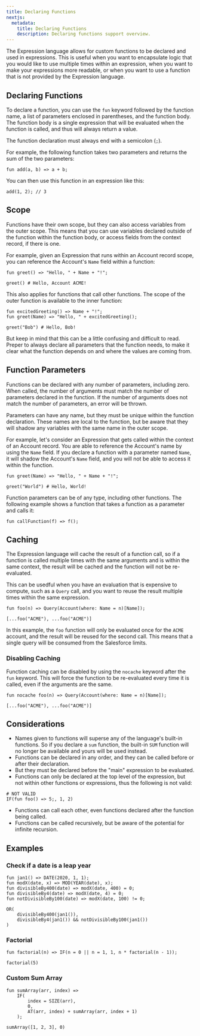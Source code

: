 ```yaml
---
title: Declaring Functions
nextjs:
  metadata:
    title: Declaring Functions
    description: Declaring functions support overview.
---
```


The Expression language allows for custom functions to be declared and used in expressions.
This is useful when you want to encapsulate logic that you would like to use multiple times within an expression,
when you want to make your expressions more readable, or when you want to use a function that is not provided by the
Expression language.

## Declaring Functions

To declare a function, you can use the `fun` keyword followed by the function name, a list of parameters enclosed in
parentheses, and the function body. The function body is a single expression that will be evaluated when the function is
called, and thus will always return a value.

The function declaration must always end with a semicolon (`;`).

For example, the following function takes two parameters and returns the sum of the two parameters:

```
fun add(a, b) => a + b;
```

You can then use this function in an expression like this:

```
add(1, 2); // 3
```

## Scope

Functions have their own scope, but they can also access variables from the outer scope. This means that you can use
variables
declared outside of the function within the function body, or access fields from the context record, if there is one.

For example, given an Expression that runs within an Account record scope, you can reference the Account's `Name` field
within a function:

```
fun greet() => "Hello, " + Name + "!";

greet() # Hello, Account ACME!
```

This also applies for functions that call other functions. The scope of the outer function is available to the inner
function:

```
fun excitedGreeting() => Name + "!";
fun greet(Name) => "Hello, " + excitedGreeting();

greet("Bob") # Hello, Bob!
```

But keep in mind that this can be a little confusing and difficult to read. Preper to always declare
all parameters that the function needs, to make it clear what the function depends on and where the values
are coming from.

## Function Parameters

Functions can be declared with any number of parameters, including zero. When called, the number of arguments must match
the number of parameters declared in the function. If the number of arguments does not match the number of parameters,
an error will be thrown.

Parameters can have any name, but they must be unique within the function declaration. These names are local to the
function, but be aware that they will shadow any variables with the same name in the outer scope.

For example, let's consider an Expression that gets called within the context of an Account record. You are able
to reference the Account's name by using the `Name` field. If you declare a function with a parameter named `Name`, it
will shadow the Account's `Name` field, and you will not be able to access it within the function.

```
fun greet(Name) => "Hello, " + Name + "!";

greet("World") # Hello, World!
```

Function parameters can be of any type, including other functions. The following example shows a function that takes a
function as a parameter and calls it:

```
fun callFunction(f) => f();
```

## Caching

The Expression language will cache the result of a function call, so if a function is called multiple times with the
same
arguments and is within the same context, the result will be cached and the function will not be re-evaluated.

This can be usedful when you have an evaluation that is expensive to compute, such as a `Query` call, and you want to
reuse the result multiple times within the same expression.

```
fun foo(n) => Query(Account(where: Name = n)[Name]);

[...foo("ACME"), ...foo("ACME")]
```

In this example, the `foo` function will only be evaluated once for the `ACME` account, and the result will be reused
for the second call. This means that a single query will be consumed from the Salesforce limits.

### Disabling Caching

Function caching can be disabled by using the `nocache` keyword after the `fun` keyword. This will force the function to
be re-evaluated every time it is called, even if the arguments are the same.

```
fun nocache foo(n) => Query(Account(where: Name = n)[Name]);

[...foo("ACME"), ...foo("ACME")]
```

## Considerations

- Names given to functions will superse any of the language's built-in functions. So if you declare a `sum` function,
  the built-in `SUM` function will no longer be available and yours will be used instead.
- Functions can be declared in any order, and they can be called before or after their declaration.
- But they must be declared before the "main" expression to be evaluated.
- Functions can only be declared at the top level of the expression, but not within other functions or expressions, thus
  the following is not valid:

```
# NOT VALID
IF(fun foo() => 5;, 1, 2)
```

- Functions can call each other, even functions declared after the function being called.
- Functions can be called recursively, but be aware of the potential for infinite recursion.

## Examples

### Check if a date is a leap year

```
fun jan1() => DATE(2020, 1, 1);
fun modX(date, x) => MOD(YEAR(date), x);
fun divisibleBy400(date) => modX(date, 400) = 0;
fun divisibleBy4(date) => modX(date, 4) = 0;
fun notDivisibleBy100(date) => modX(date, 100) != 0;

OR(
    divisibleBy400(jan1()),
    divisibleBy4(jan1()) && notDivisibleBy100(jan1())
)
```

### Factorial

```
fun factorial(n) => IF(n = 0 || n = 1, 1, n * factorial(n - 1));

factorial(5)
```

### Custom Sum Array

```
fun sumArray(arr, index) => 
    IF(
        index = SIZE(arr), 
        0, 
        AT(arr, index) + sumArray(arr, index + 1)
    );

sumArray([1, 2, 3], 0)
```
